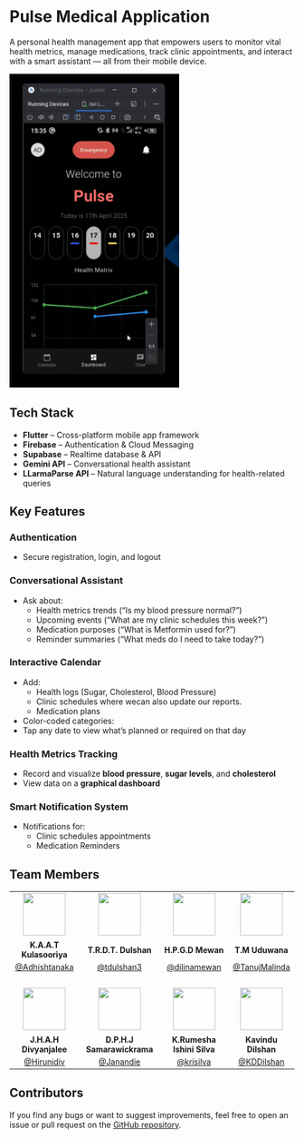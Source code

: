 # Pulse Medical Application

A personal health management app that empowers users to monitor vital health metrics, manage medications, track clinic appointments, and interact with a smart assistant — all from their mobile device.

<img src="screenshots/app.gif" alt="pulse" width="300">

## Tech Stack

- **Flutter** – Cross-platform mobile app framework  
- **Firebase** – Authentication & Cloud Messaging  
- **Supabase** – Realtime database & API  
- **Gemini API** – Conversational health assistant  
- **LLarmaParse API** – Natural language understanding for health-related queries  

## Key Features

### Authentication
- Secure registration, login, and logout

### Conversational Assistant
- Ask about:
  - Health metrics trends (“Is my blood pressure normal?”)
  - Upcoming events (“What are my clinic schedules this week?”)
  - Medication purposes (“What is Metformin used for?”)
  - Reminder summaries (“What meds do I need to take today?”)

### Interactive Calendar
- Add:
  - Health logs (Sugar, Cholesterol, Blood Pressure)
  - Clinic schedules where wecan also update our reports.
  - Medication plans
- Color-coded categories:
- Tap any date to view what’s planned or required on that day

### Health Metrics Tracking
- Record and visualize **blood pressure**, **sugar levels**, and **cholesterol**
- View data on a **graphical dashboard**

### Smart Notification System
- Notifications for:
  - Clinic schedules appointments
  - Medication Reminders

## Team Members
<div align="left">

<table style="table-layout: fixed; width: 100%;">
  <tr>
    <td align="center"><img src="https://github.com/Adhishtanaka.png" width="75px" height="75px"/></td>
    <td align="center"><img src="https://github.com/tdulshan3.png" width="75px" height="75px"/></td>
    <td align="center"><img src="https://github.com/dilinamewan.png" width="75px" height="75px"/></td>
    <td align="center"><img src="https://github.com/TanujMalinda.png" width="75px" height="75px"/></td>
  </tr>
  <tr>
    <td align="center"><b>K.A.A.T Kulasooriya</b></td>
    <td align="center"><b>T.R.D.T. Dulshan</b></td>
    <td align="center"><b>H.P.G.D Mewan</b></td>
    <td align="center"><b>T.M Uduwana</b></td>
  </tr>
  <tr>
    <td align="center"><a href="https://github.com/Adhishtanaka">@Adhishtanaka</a></td>
    <td align="center"><a href="https://github.com/tdulshan3">@tdulshan3</a></td>
    <td align="center"><a href="https://github.com/dilinamewan">@dilinamewan</a></td>
    <td align="center"><a href="https://github.com/TanujMalinda">@TanujMalinda</a></td>
  </tr>

  <tr><td colspan="4"><br/></td></tr>

  <tr>
    <td align="center"><img src="https://github.com/Hirunidiv.png" width="75px" height="75px"/></td>
    <td align="center"><img src="https://github.com/Janandie.png" width="75px" height="75px"/></td>
    <td align="center"><img src="https://github.com/krisilva.png" width="75px" height="75px"/></td>
    <td align="center"><img src="https://github.com/KDDilshan.png" width="75px" height="75px"/></td>
  </tr>
  <tr>
    <td align="center"><b>J.H.A.H Divyanjalee</b></td>
    <td align="center"><b>D.P.H.J Samarawickrama</b></td>
    <td align="center"><b>K.Rumesha Ishini Silva</b></td>
    <td align="center"><b>Kavindu Dilshan</b></td>
  </tr>
  <tr>
    <td align="center"><a href="https://github.com/Hirunidiv">@Hirunidiv</a></td>
    <td align="center"><a href="https://github.com/Janandie">@Janandie</a></td>
    <td align="center"><a href="https://github.com/krisilva">@krisilva</a></td>
    <td align="center"><a href="https://github.com/KDDilshan">@KDDilshan</a></td>
  </tr>
</table>

</div>


## Contributors  
If you find any bugs or want to suggest improvements, feel free to open an issue or pull request on the [GitHub repository](https://github.com/dilinamewan/pulsemedicalapplication/pulls).

